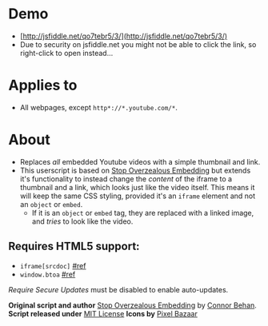 # Demo

* [http://jsfiddle.net/qo7tebr5/3/](http://jsfiddle.net/qo7tebr5/3/)
* Due to security on jsfiddle.net you might not be able to click the link, so right-click to open instead...

# Applies to

* All webpages, except `http*://*.youtube.com/*`.

# About

* Replaces _all_ embedded Youtube videos with a simple thumbnail and link.
* This userscript is based on [Stop Overzealous Embedding](https://openuserjs.org/scripts/ConnorBehan/Stop_Overzealous_Embedding) but extends it's functionality to instead change the _content_ of the iframe to a thumbnail and a link, which looks just like the video itself. This means it will keep the same CSS styling, provided it's an `iframe` element and not an `object` or `embed`.
  - If it is an `object` or `embed` tag, they are replaced with a linked image, and _tries_ to look like the video.

## Requires HTML5 support:

 * `iframe[srcdoc]` [#ref](https://developer.mozilla.org/en/docs/Web/HTML/Element/iframe)
 * `window.btoa` [#ref](https://developer.mozilla.org/en-US/docs/Web/API/WindowBase64.btoa)

_Require Secure Updates_ must be disabled to enable auto-updates.

**Original script and author** [Stop Overzealous Embedding](https://openuserjs.org/scripts/ConnorBehan/Stop_Overzealous_Embedding) by [Connor Behan](https://openuserjs.org/scripts/ConnorBehan/).
**Script released under** [MIT License](http://opensource.org/licenses/MIT)
**Icons by** [Pixel Bazaar](https://www.iconfinder.com/zlaten)
